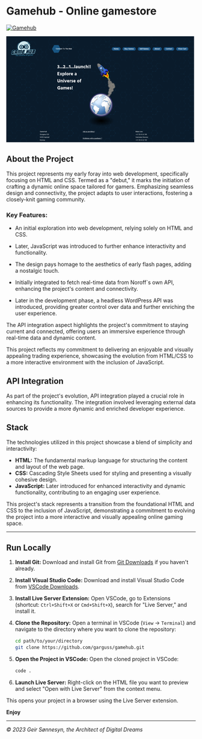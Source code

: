 # Gamehub - Online gamestore

[![Gamehub](https://img.shields.io/badge/Check%20out%20Gamehub%20here-125682)](https://gamehub-unicornpoop.netlify.app/)

![image](/assets/img/Gamehub_screenshot.png)

## About the Project

This project represents my early foray into web development, specifically focusing on HTML and CSS. Termed as a "debut," it marks the initiation of crafting a dynamic online space tailored for gamers. Emphasizing seamless design and connectivity, the project adapts to user interactions, fostering a closely-knit gaming community.

### Key Features:

- An initial exploration into web development, relying solely on HTML and CSS.
- Later, JavaScript was introduced to further enhance interactivity and functionality.
- The design pays homage to the aesthetics of early flash pages, adding a nostalgic touch.
- Initially integrated to fetch real-time data from Noroff`s own API, enhancing the project's content and connectivity.

- Later in the development phase, a headless WordPress API was introduced, providing greater control over data and further enriching the user experience.

The API integration aspect highlights the project's commitment to staying current and connected, offering users an immersive experience through real-time data and dynamic content.

This project reflects my commitment to delivering an enjoyable and visually appealing trading experience, showcasing the evolution from HTML/CSS to a more interactive environment with the inclusion of JavaScript.

## API Integration

As part of the project's evolution, API integration played a crucial role in enhancing its functionality. The integration involved leveraging external data sources to provide a more dynamic and enriched developer experience.

## Stack

The technologies utilized in this project showcase a blend of simplicity and interactivity:

- **HTML:** The fundamental markup language for structuring the content and layout of the web page.
- **CSS:** Cascading Style Sheets used for styling and presenting a visually cohesive design.
- **JavaScript:** Later introduced for enhanced interactivity and dynamic functionality, contributing to an engaging user experience.

This project's stack represents a transition from the foundational HTML and CSS to the inclusion of JavaScript, demonstrating a commitment to evolving the project into a more interactive and visually appealing online gaming space.

---

## Run Locally

1. **Install Git:**
   Download and install Git from [Git Downloads](https://git-scm.com/downloads) if you haven't already.

2. **Install Visual Studio Code:**
   Download and install Visual Studio Code from [VSCode Downloads](https://code.visualstudio.com/download).

3. **Install Live Server Extension:**
   Open VSCode, go to Extensions (shortcut: `Ctrl+Shift+X` or `Cmd+Shift+X`), search for "Live Server," and install it.

4. **Clone the Repository:**
   Open a terminal in VSCode (`View` -> `Terminal`) and navigate to the directory where you want to clone the repository:

   ```bash
   cd path/to/your/directory
   git clone https://github.com/garguss/gamehub.git
   ```

5. **Open the Project in VSCode:**
   Open the cloned project in VSCode:

   ```bash
   code .
   ```

6. **Launch Live Server:**
   Right-click on the HTML file you want to preview and select "Open with Live Server" from the context menu.

This opens your project in a browser using the Live Server extension.

**Enjoy**

---

_© 2023 Geir Sønnesyn, the Architect of Digital Dreams_
